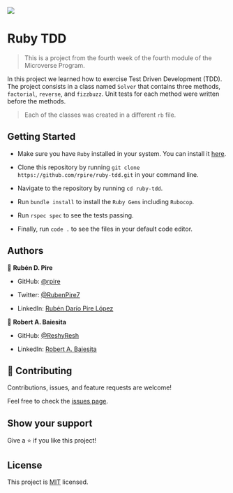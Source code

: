 ![](https://img.shields.io/badge/Microverse-blueviolet)

# Ruby TDD

> This is a project from the fourth week of the fourth module of the Microverse Program.

In this project we learned how to exercise Test Driven Development (TDD). The project consists in a class named `Solver` that contains three methods, `factorial`, `reverse`, and `fizzbuzz`. Unit tests for each method were written before the methods.

> Each of the classes was created in a different `rb` file.

## Getting Started

- Make sure you have `Ruby` installed in your system. You can install it [here](https://www.ruby-lang.org/en/documentation/installation/
).

- Clone this repository by running `git clone https://github.com/rpire/ruby-tdd.git` in your command line.

- Navigate to the repository by running `cd ruby-tdd`.

- Run `bundle install` to install the `Ruby Gems` including `Rubocop`.

- Run `rspec spec` to see the tests passing.

- Finally, run `code .` to see the files in your default code editor.

## Authors

👤 **Rubén D. Pire**

- GitHub: [@rpire](https://github.com/rpire)

- Twitter: [@RubenPire7](https://twitter.com/RubenPire7)

- LinkedIn: [Rubén Darío Pire López](https://www.linkedin.com/in/ruben-d-pire/)

👤 **Robert A. Baiesita**

- GitHub: [@ReshyResh](https://github.com/ReshyResh)

- LinkedIn: [Robert A. Baiesita](https://www.linkedin.com/in/reshyresh/)

## 🤝 Contributing

Contributions, issues, and feature requests are welcome!

Feel free to check the [issues page](../../issues/).

## Show your support

Give a ⭐️ if you like this project!

## License

This project is [MIT](./LICENSE) licensed.
